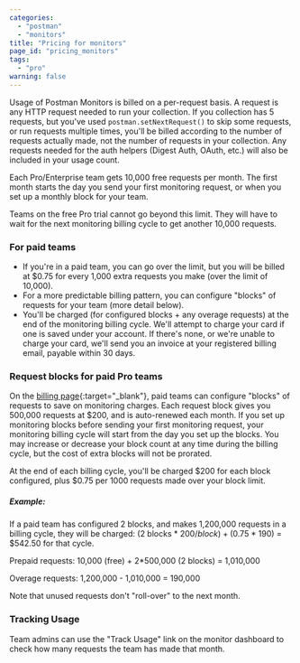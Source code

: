 ```yaml
---
categories:
  - "postman"
  - "monitors"
title: "Pricing for monitors"
page_id: "pricing_monitors"
tags: 
  - "pro"
warning: false
---
```


Usage of Postman Monitors is billed on a per-request basis. A request is any HTTP request needed to run your collection. If you collection has 5 requests, but you've used `postman.setNextRequest()` to skip some requests, or run requests multiple times, you'll be billed according to the number of requests actually made, not the number of requests in your collection. Any requests needed for the auth helpers (Digest Auth, OAuth, etc.) will also be included in your usage count.

Each Pro/Enterprise team gets 10,000 free requests per month. The first month starts the day you send your first monitoring request, or when you set up a monthly block for your team.

Teams on the free Pro trial cannot go beyond this limit. They will have to wait for the next monitoring billing cycle to get another 10,000 requests.

### For paid teams

*   If you're in a paid team, you can go over the limit, but you will be billed at $0.75 for every 1,000 extra requests you make (over the limit of 10,000).
*   For a more predictable billing pattern, you can configure "blocks" of requests for your team (more detail below).
*   You'll be charged (for configured blocks + any overage requests) at the end of the monitoring billing cycle. We'll attempt to charge your card if one is saved under your account. If there's none, or we're unable to charge your card, we'll send you an invoice at your registered billing email, payable within 30 days.

### Request blocks for paid Pro teams

On the [billing page](https://app.getpostman.com/pay/billing){:target="_blank"}, paid teams can configure "blocks" of requests to save on monitoring charges. Each request block gives you 500,000 requests at $200, and is auto-renewed each month. If you set up monitoring blocks before sending your first monitoring request, your monitoring billing cycle will start from the day you set up the blocks. You may increase or decrease your block count at any time during the billing cycle, but the cost of extra blocks will not be prorated.

At the end of each billing cycle, you'll be charged $200 for each block configured, plus $0.75 per 1000 requests made over your block limit.

##### **Example:**

If a paid team has configured 2 blocks, and makes 1,200,000 requests in a billing cycle, they will be charged: (2 blocks * $200/block) + ($0.75 * 190) = $542.50 for that cycle.

Prepaid requests: 10,000 (free) + 2*500,000 (2 blocks) = 1,010,000

Overage requests: 1,200,000 - 1,010,000 = 190,000

Note that unused requests don't "roll-over" to the next month.

### Tracking Usage

Team admins can use the "Track Usage" link on the monitor dashboard to check how many requests the team has made that month.
